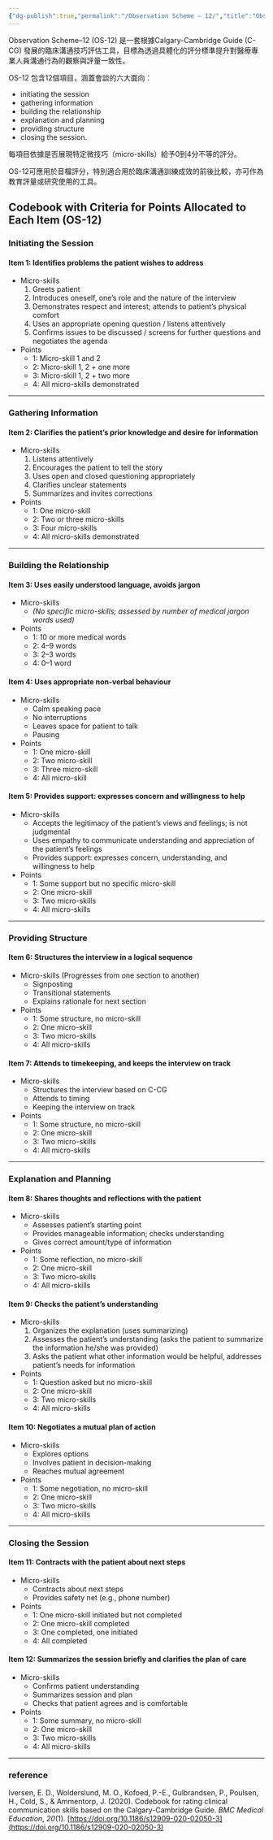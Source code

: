 ```yaml
---
{"dg-publish":true,"permalink":"/Observation Scheme – 12/","title":"Observation scheme 12","tags":["communication","measurement"],"created":"2025-07-09T14:18","updated":"2025-07-09T14:29"}
---
```



Observation Scheme–12 (OS-12) 是一套根據Calgary-Cambridge Guide (C-CG) 發展的臨床溝通技巧評估工具，目標為透過具體化的評分標準提升對醫療專業人員溝通行為的觀察與評量一致性。

OS-12 包含12個項目，涵蓋會談的六大面向：
- initiating the session
- gathering information
- building the relationship
- explanation and planning
- providing structure
- closing the session.

每項目依據是否展現特定微技巧（micro-skills）給予0到4分不等的評分。

OS-12可應用於音檔評分，特別適合用於臨床溝通訓練成效的前後比較，亦可作為教育評量或研究使用的工具。

## Codebook with Criteria for Points Allocated to Each Item (OS-12)

### Initiating the Session

#### Item 1: Identifies problems the patient wishes to address

- Micro-skills
  1. Greets patient
  2. Introduces oneself, one’s role and the nature of the interview
  3. Demonstrates respect and interest; attends to patient’s physical comfort
  4. Uses an appropriate opening question / listens attentively
  5. Confirms issues to be discussed / screens for further questions and negotiates the agenda
- Points
  - 1: Micro-skill 1 and 2
  - 2: Micro-skill 1, 2 + one more
  - 3: Micro-skill 1, 2 + two more
  - 4: All micro-skills demonstrated

---

### Gathering Information

#### Item 2: Clarifies the patient’s prior knowledge and desire for information

- Micro-skills
  1. Listens attentively
  2. Encourages the patient to tell the story
  3. Uses open and closed questioning appropriately
  4. Clarifies unclear statements
  5. Summarizes and invites corrections
- Points
  - 1: One micro-skill
  - 2: Two or three micro-skills
  - 3: Four micro-skills
  - 4: All micro-skills demonstrated

---

### Building the Relationship

#### Item 3: Uses easily understood language, avoids jargon

- Micro-skills
  - *(No specific micro-skills; assessed by number of medical jargon words used)*
- Points
  - 1: 10 or more medical words
  - 2: 4–9 words
  - 3: 2–3 words
  - 4: 0–1 word

#### Item 4: Uses appropriate non-verbal behaviour

- Micro-skills
  - Calm speaking pace
  - No interruptions
  - Leaves space for patient to talk
  - Pausing
- Points
  - 1: One micro-skill
  - 2: Two micro-skill
  - 3: Three micro-skill
  - 4: All micro-skill

#### Item 5: Provides support: expresses concern and willingness to help

- Micro-skills
  - Accepts the legitimacy of the patient’s views and feelings; is not judgmental
  - Uses empathy to communicate understanding and appreciation of the patient’s feelings
  - Provides support: expresses concern, understanding, and willingness to help
- Points
  - 1: Some support but no specific micro-skill
  - 2: One micro-skill
  - 3: Two micro-skills
  - 4: All micro-skills

---

### Providing Structure

#### Item 6: Structures the interview in a logical sequence

- Micro-skills (Progresses from one section to another)
  - Signposting
  - Transitional statements
  - Explains rationale for next section
- Points
  - 1: Some structure, no micro-skill
  - 2: One micro-skill
  - 3: Two micro-skills
  - 4: All micro-skills

#### Item 7: Attends to timekeeping, and keeps the interview on track

- Micro-skills
  - Structures the interview based on C-CG
  - Attends to timing
  - Keeping the interview on track
- Points
  - 1: Some structure, no micro-skill
  - 2: One micro-skill
  - 3: Two micro-skills
  - 4: All micro-skills

---

### Explanation and Planning

#### Item 8: Shares thoughts and reflections with the patient

- Micro-skills
  - Assesses patient’s starting point
  - Provides manageable information; checks understanding
  - Gives correct amount/type of information
- Points
  - 1: Some reflection, no micro-skill
  - 2: One micro-skill
  - 3: Two micro-skills
  - 4: All micro-skills

#### Item 9: Checks the patient’s understanding

- Micro-skills
	1. Organizes the explanation (uses summarizing) 
	2. Assesses the patient’s understanding (asks the patient to summarize the information he/she was provided) 
	3. Asks the patient what other information would be helpful, addresses patient’s needs for information
- Points
  - 1: Question asked but no micro-skill
  - 2: One micro-skill
  - 3: Two micro-skills
  - 4: All micro-skills

#### Item 10: Negotiates a mutual plan of action

- Micro-skills
  - Explores options
  - Involves patient in decision-making
  - Reaches mutual agreement
- Points
  - 1: Some negotiation, no micro-skill
  - 2: One micro-skill
  - 3: Two micro-skills
  - 4: All micro-skills

---

### Closing the Session

#### Item 11: Contracts with the patient about next steps

- Micro-skills
  - Contracts about next steps
  - Provides safety net (e.g., phone number)
- Points
  - 1: One micro-skill initiated but not completed
  - 2: One micro-skill completed
  - 3: One completed, one initiated
  - 4: All completed

#### Item 12: Summarizes the session briefly and clarifies the plan of care

- Micro-skills
  - Confirms patient understanding
  - Summarizes session and plan
  - Checks that patient agrees and is comfortable
- Points
  - 1: Some summary, no micro-skill
  - 2: One micro-skill
  - 3: Two micro-skills
  - 4: All micro-skills


---

### reference

Iversen, E. D., Wolderslund, M. O., Kofoed, P.-E., Gulbrandsen, P., Poulsen, H., Cold, S., & Ammentorp, J. (2020). Codebook for rating clinical communication skills based on the Calgary-Cambridge Guide. _BMC Medical Education_, _20_(1). [https://doi.org/10.1186/s12909-020-02050-3](https://doi.org/10.1186/s12909-020-02050-3)